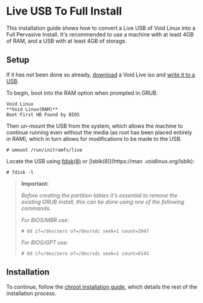 # Live USB To Full Install

This installation guide shows how to convert a Live USB of Void Linux into a
Full Pervasive Install. It's recommended to use a machine with at least 4GB of
RAM, and a USB with at least 4GB of storage.

## Setup

If it has not been done so already, [download](./../live-images/downloading.md)
a Void Live iso and [write it to a USB](./../live-images/prep.md).

To begin, boot into the RAM option when prompted in GRUB.

```
Void Linux
**Void Linux(RAM)**
Boot First HD Found by BIOS
```

Then un-mount the USB from the system, which allows the machine to continue
running even without the media (as root has been placed entirely in RAM), which
in turn allows for modifications to be made to the USB.

```
# umount /run/initramfs/live
```

Locate the USB using [fdisk(8)](https://man.voidlinux.org/fdisk) or
[lsblk(8)](https://man .voidlinux.org/lsblk):

`# fdisk -l`

> **Important:**
> 
> *Before creating the partition tables it's essential to remove the existing
> GRUB install, this can be done using one of the following commands.*
> 
> *For BIOS/MBR use:*
> 
> `# dd if=/dev/zero of=/dev/sdc seek=1 count=2047`
> 
> *For BIOS/GPT use:*
> 
> `# dd if=/dev/zero of=/dev/sdc seek=1 count=6143`

## Installation

To continue, follow the [chroot installation guide](), which details the rest of
the installation process.
